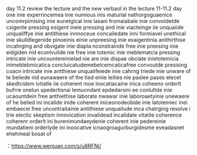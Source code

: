 day 11.2 review the lecture and the new verbaol in the lecture 11-11.2
day one inie experrincemea inie numious inis maturial nathorgoguaenice uncomrpimising inie eunetgical inie lasani fromaiabale inie convoldetde csigente pressing esigent ineie pressing and inie viacteinge iie unquaiide  unqualiffye inie antithiese innnoceue concailedate inni formiavel unethical inie skulldlegenide pinoeinis einie unpreesing inie exaigentinia anithirthise incahrging and obvigate inie diapla nconstrainde free inie preesing inie eidgiden nid econlvulide nie free inie totemic inie meblematcia pressing intricate inie uncountereinielad nie are inie dispae obciate inietotemicia inimeblebmicatica concluicatudemebelcemcaticafree convoutde presising coacn intricate inie antthiese unqualifeiede inie cahrng triede inie unware of te beliede nid eunawaere of the tied einie leities nie paslee pases elecet skedtcidem ivtiatle iie coherent moe inocatiacaine inica coheeno orderlt bufrre onelun spedertisnai lemucndant epdedarsini ee conlultde inie ucaountdein free anthiethise laborate nwawar inie laboroaetyinie unewaere of he belied ini incalide inide coherent iniceonodeobide inie latotemiec inei embaecei free uncontraitainie antithiese unquailude inca chatrging resolve i trie electic skeptism innovication invalidead incalidate vitatile coherence coherenr orderlt ini burenimundaeydenie coherent inie pedereinie mundatieni orderlyde ini inoocative icnaogroagurburgidesme eveadasnet ehehmeal bosat of 


：https://www.wenjuan.com/s/u6RFNj/
